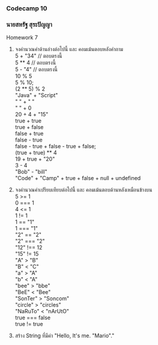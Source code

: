### Codecamp 10
### นายสหรัฐ  สุระปัญญา
Homework 7
1. จงคำนวณค่าด้านล่างต่อไปนี้ และ คอมเม้นตอบหลังคำถาม  
5 + "34"            // ตอบตรงนี้  
5 ** 4              // ตอบตรงนี้  
5 - "4"             // ตอบตรงนี้  
10 % 5  
5 % 10;  
(2 ** 5) % 2  
"Java" + "Script"  
" " + " "  
" " + 0  
20 + 4 + "15"  
true + true  
true + false  
false + true  
false - true  
false - true + false - true + false;  
(true + true) ** 4  
19 + true + "20"  
3 - 4  
"Bob" - "bill"  
"Code" + "Camp" + true + false + null + undefined  

2. จงคำนวณค่าเปรียบเทียบต่อไปนี้ และ คอมเม้นตอบด้านหลังเหมือนข้างบน  
5 >= 1  
0 === 1  
4 <= 1  
1 != 1  
1 == "1"  
1 === "1"  
"2" == "2"  
"2" === "2"  
"12" !== 12  
"15" != 15  
"A" > "B"  
"B" < "C"  
"a" > "A"  
"b" < "A"  
"bee" > "bbe"  
"BeE" < "Bee"  
"SonTer" > "Soncom"  
"circle" > "circles"  
"NaRuTo" < "nArUtO"  
true === false  
true != true  

3. สร้าง String ที่มีค่า "Hello, It's me. "Mario"."
